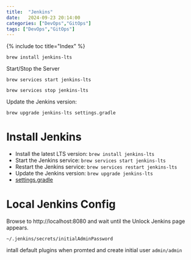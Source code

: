 ```yaml
---
title:  "Jenkins"
date:   2024-09-23 20:14:00
categories: ["DevOps","GitOps"]
tags: ["DevOps","GitOps"]
---
```

{% include toc title="Index" %}

```shell
brew install jenkins-lts
```

Start/Stop the Server
```shell
brew services start jenkins-lts

brew services stop jenkins-lts
```

Update the Jenkins version:
```shell
brew upgrade jenkins-lts settings.gradle
```


# Install Jenkins

- Install the latest LTS version: `brew install jenkins-lts`
- Start the Jenkins service: `brew services start jenkins-lts`
- Restart the Jenkins service: `brew services restart jenkins-lts`
- Update the Jenkins version: `brew upgrade jenkins-lts`
- [settings.gradle](settings.gradle)

# Local Jenkins Config

Browse to http://localhost:8080 and wait until the Unlock Jenkins page appears.

`~/.jenkins/secrets/initialAdminPassword`

intall default plugins when promted and create initial user `admin/admin`